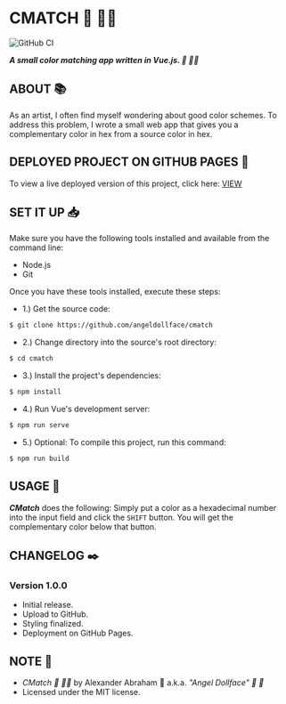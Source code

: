 # CMATCH :art: :artist:

![GitHub CI](https://github.com/angeldollface/cmatch/actions/workflows/vue.yml/badge.svg)

***A small color matching app written in Vue.js. :art: :artist:***

## ABOUT :books:

As an artist, I often find myself wondering about good color schemes. To address this problem, I wrote a small web app that gives you a complementary color in hex from a source color in hex.

## DEPLOYED PROJECT ON GITHUB PAGES :rocket:

To view a live deployed version of this project, click here: [VIEW](https://angeldollface.boo/cmatch)

## SET IT UP :inbox_tray:

Make sure you have the following tools installed and available from the command line:

- Node.js
- Git

Once you have these tools installed, execute these steps:

- 1.) Get the source code:

```bash
$ git clone https://github.com/angeldollface/cmatch
```

- 2.) Change directory into the source's root directory:

```bash
$ cd cmatch
```

- 3.) Install the project's dependencies:

```bash
$ npm install
```

- 4.) Run Vue's development server:

```bash
$ npm run serve
```

- 5.) Optional: To compile this project, run this command:

```bash
$ npm run build
```

## USAGE :hammer:

***CMatch*** does the following: Simply put a color as a hexadecimal number into the input field and click the `SHIFT` button. You will get the complementary color below that button.

## CHANGELOG :black_nib:

### Version 1.0.0

- Initial release.
- Upload to GitHub.
- Styling finalized.
- Deployment on GitHub Pages.

## NOTE :scroll:

- *CMatch :art: :artist:* by Alexander Abraham :black_heart: a.k.a. *"Angel Dollface" :dolls: :ribbon:*
- Licensed under the MIT license.
